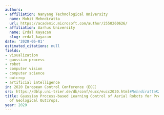 ```yaml
---
authors:
- affiliation: Nanyang Technological University
  name: Mohit Mehndiratta
  url: https://academic.microsoft.com/author/2550260626/
- affiliation: Aarhus University
  name: Erdal Kayacan
  slug: erdal_kayacan
date: '2020-05-01'
estimated_citations: null
fields:
- visualization
- gaussian process
- robot
- computer vision
- computer science
- outcrop
- artificial intelligence
in: 2020 European Control Conference (ECC)
src: https://dblp.uni-trier.de/db/conf/eucc/eucc2020.html#MehndirattaK20
title: Gaussian Process-based Learning Control of Aerial Robots for Precise Visualization
  of Geological Outcrops.
year: 2020
---
```

